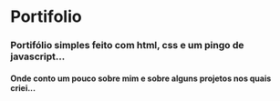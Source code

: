 # Portifolio

<h3>Portifólio simples feito com html, css e um pingo de javascript...</h3>

<h4>Onde conto um pouco sobre mim e sobre alguns projetos nos quais criei...</h4>
